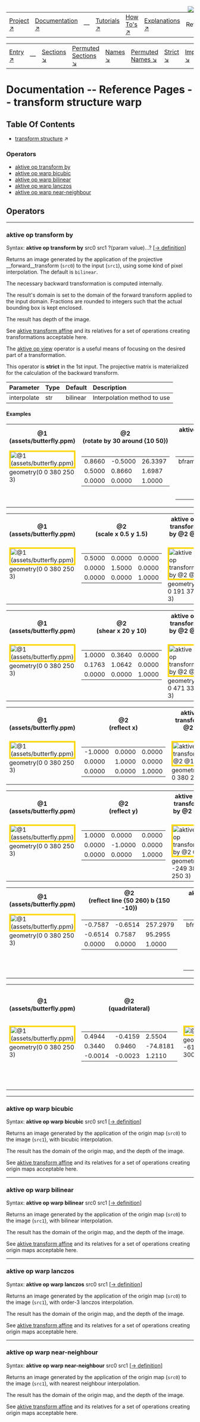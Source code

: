 <img src='../assets/aktive-logo-128.png' style='float:right;'>

||||||||
|---|---|---|---|---|---|---|
|[Project ↗](../../README.md)|[Documentation ↗](../index.md)|&mdash;|[Tutorials ↗](../tutorials.md)|[How To's ↗](../howtos.md)|[Explanations ↗](../explanations.md)|References|

|||||||||
|---|---|---|---|---|---|---|---|
|[Entry ↗](index.md)|&mdash;|[Sections ↘](bysection.md)|[Permuted Sections ↘](bypsection.md)|[Names ↘](byname.md)|[Permuted Names ↘](bypname.md)|[Strict ↘](strict.md)|[Implementations ↘](bylang.md)|

# Documentation -- Reference Pages -- transform structure warp

## Table Of Contents

  - [transform structure](transform_structure.md) ↗


### Operators

 - [aktive op transform by](#op_transform_by)
 - [aktive op warp bicubic](#op_warp_bicubic)
 - [aktive op warp bilinear](#op_warp_bilinear)
 - [aktive op warp lanczos](#op_warp_lanczos)
 - [aktive op warp near-neighbour](#op_warp_near_neighbour)

## Operators

---
### <a name='op_transform_by'></a> aktive op transform by

Syntax: __aktive op transform by__ src0 src1 ?(param value)...? [[→ definition](../../../../file?ci=trunk&ln=8&name=etc/transformer/structure/transform.tcl)]

Returns an image generated by the application of the projective __forward__transform (`src0`) to the input (`src1`), using some kind of pixel interpolation. The default is `bilinear`.

The necessary backward transformation is computed internally.

The result's domain is set to the domain of the forward transform applied to the input domain. Fractions are rounded to integers such that the actual bounding box is kept enclosed.

The result has depth of the image.

See [aktive transform affine](generator_virtual_warp.md#transform_affine) and its relatives for a set of operations creating transformations acceptable here.

The [aktive op view](transform.md#op_view) operator is a useful means of focusing on the desired part of a transformation.

This operator is __strict__ in the 1st input. The projective matrix is materialized for the calculation of the backward transform.

|Parameter|Type|Default|Description|
|:---|:---|:---|:---|
|interpolate|str|bilinear|Interpolation method to use|

#### <a name='op_transform_by__examples'></a> Examples

<table>
<tr><th>@1
    <br>(assets/butterfly.ppm)</th>
    <th>@2
    <br>(rotate by 30 around {10 50})</th>
    <th>aktive op transform by @2 @1
    <br>&nbsp;</th></tr>
<tr><td valign='top'><img src='example-00410.gif' alt='@1 (assets/butterfly.ppm)' style='border:4px solid gold'>
    <br>geometry(0 0 380 250 3)</td>
    <td valign='top'><table><tr><td>0.8660</td><td>-0.5000</td><td>26.3397</td></tr><tr><td>0.5000</td><td>0.8660</td><td>1.6987</td></tr><tr><td>0.0000</td><td>0.0000</td><td>1.0000</td></tr></table></td>
    <td valign='top'><table><tr><td valign='top'>bframe</td><td valign='top'><img src='example-00412.gif' alt='aktive op transform by @2 @1' style='border:4px solid gold'>
    <br>geometry(-98 1 454 407 3)</td></tr></table></td></tr>
</table>

<table>
<tr><th>@1
    <br>(assets/butterfly.ppm)</th>
    <th>@2
    <br>(scale x 0.5 y 1.5)</th>
    <th>aktive op transform by @2 @1
    <br>&nbsp;</th></tr>
<tr><td valign='top'><img src='example-00413.gif' alt='@1 (assets/butterfly.ppm)' style='border:4px solid gold'>
    <br>geometry(0 0 380 250 3)</td>
    <td valign='top'><table><tr><td>0.5000</td><td>0.0000</td><td>0.0000</td></tr><tr><td>0.0000</td><td>1.5000</td><td>0.0000</td></tr><tr><td>0.0000</td><td>0.0000</td><td>1.0000</td></tr></table></td>
    <td valign='top'><img src='example-00415.gif' alt='aktive op transform by @2 @1' style='border:4px solid gold'>
    <br>geometry(0 0 191 375 3)</td></tr>
</table>

<table>
<tr><th>@1
    <br>(assets/butterfly.ppm)</th>
    <th>@2
    <br>(shear x 20 y 10)</th>
    <th>aktive op transform by @2 @1
    <br>&nbsp;</th></tr>
<tr><td valign='top'><img src='example-00416.gif' alt='@1 (assets/butterfly.ppm)' style='border:4px solid gold'>
    <br>geometry(0 0 380 250 3)</td>
    <td valign='top'><table><tr><td>1.0000</td><td>0.3640</td><td>0.0000</td></tr><tr><td>0.1763</td><td>1.0642</td><td>0.0000</td></tr><tr><td>0.0000</td><td>0.0000</td><td>1.0000</td></tr></table></td>
    <td valign='top'><img src='example-00418.gif' alt='aktive op transform by @2 @1' style='border:4px solid gold'>
    <br>geometry(0 0 471 333 3)</td></tr>
</table>

<table>
<tr><th>@1
    <br>(assets/butterfly.ppm)</th>
    <th>@2
    <br>(reflect x)</th>
    <th>aktive op transform by @2 @1
    <br>&nbsp;</th></tr>
<tr><td valign='top'><img src='example-00419.gif' alt='@1 (assets/butterfly.ppm)' style='border:4px solid gold'>
    <br>geometry(0 0 380 250 3)</td>
    <td valign='top'><table><tr><td>-1.0000</td><td>0.0000</td><td>0.0000</td></tr><tr><td>0.0000</td><td>1.0000</td><td>0.0000</td></tr><tr><td>0.0000</td><td>0.0000</td><td>1.0000</td></tr></table></td>
    <td valign='top'><img src='example-00421.gif' alt='aktive op transform by @2 @1' style='border:4px solid gold'>
    <br>geometry(-379 0 380 250 3)</td></tr>
</table>

<table>
<tr><th>@1
    <br>(assets/butterfly.ppm)</th>
    <th>@2
    <br>(reflect y)</th>
    <th>aktive op transform by @2 @1
    <br>&nbsp;</th></tr>
<tr><td valign='top'><img src='example-00422.gif' alt='@1 (assets/butterfly.ppm)' style='border:4px solid gold'>
    <br>geometry(0 0 380 250 3)</td>
    <td valign='top'><table><tr><td>1.0000</td><td>0.0000</td><td>0.0000</td></tr><tr><td>0.0000</td><td>-1.0000</td><td>0.0000</td></tr><tr><td>0.0000</td><td>0.0000</td><td>1.0000</td></tr></table></td>
    <td valign='top'><img src='example-00424.gif' alt='aktive op transform by @2 @1' style='border:4px solid gold'>
    <br>geometry(0 -249 380 250 3)</td></tr>
</table>

<table>
<tr><th>@1
    <br>(assets/butterfly.ppm)</th>
    <th>@2
    <br>(reflect line {50 260} b {150 -10})</th>
    <th>aktive op transform by @2 @1
    <br>&nbsp;</th></tr>
<tr><td valign='top'><img src='example-00425.gif' alt='@1 (assets/butterfly.ppm)' style='border:4px solid gold'>
    <br>geometry(0 0 380 250 3)</td>
    <td valign='top'><table><tr><td>-0.7587</td><td>-0.6514</td><td>257.2979</td></tr><tr><td>-0.6514</td><td>0.7587</td><td>95.2955</td></tr><tr><td>0.0000</td><td>0.0000</td><td>1.0000</td></tr></table></td>
    <td valign='top'><table><tr><td valign='top'>bframe</td><td valign='top'><img src='example-00427.gif' alt='aktive op transform by @2 @1' style='border:4px solid gold'>
    <br>geometry(-192 -151 451 437 3)</td></tr></table></td></tr>
</table>

<table>
<tr><th>@1
    <br>(assets/butterfly.ppm)</th>
    <th>@2
    <br>(quadrilateral)</th>
    <th>@3
    <br>&nbsp;</th>
    <th>aktive op view @3 port {0 0 100 100}
    <br>&nbsp;</th></tr>
<tr><td valign='top'><img src='example-00428.gif' alt='@1 (assets/butterfly.ppm)' style='border:4px solid gold'>
    <br>geometry(0 0 380 250 3)</td>
    <td valign='top'><table><tr><td>0.4944</td><td>-0.4159</td><td>2.5504</td></tr><tr><td>0.3440</td><td>0.9460</td><td>-74.8181</td></tr><tr><td>-0.0014</td><td>-0.0023</td><td>1.2110</td></tr></table></td>
    <td valign='top'><img src='example-00430.gif' alt='@3' style='border:4px solid gold'>
    <br>geometry(-161 -61 1036 3006 3)</td>
    <td valign='top'><img src='example-00431.gif' alt='aktive op view @3 port {0 0 100 100}' style='border:4px solid gold'>
    <br>geometry(0 0 100 100 3)</td></tr>
</table>


---
### <a name='op_warp_bicubic'></a> aktive op warp bicubic

Syntax: __aktive op warp bicubic__ src0 src1 [[→ definition](../../../../file?ci=trunk&ln=8&name=etc/transformer/structure/warp.tcl)]

Returns an image generated by the application of the origin map (`src0`) to the image (`src1`), with bicubic interpolation.

The result has the domain of the origin map, and the depth of the image.

See [aktive transform affine](generator_virtual_warp.md#transform_affine) and its relatives for a set of operations creating origin maps acceptable here.


---
### <a name='op_warp_bilinear'></a> aktive op warp bilinear

Syntax: __aktive op warp bilinear__ src0 src1 [[→ definition](../../../../file?ci=trunk&ln=8&name=etc/transformer/structure/warp.tcl)]

Returns an image generated by the application of the origin map (`src0`) to the image (`src1`), with bilinear interpolation.

The result has the domain of the origin map, and the depth of the image.

See [aktive transform affine](generator_virtual_warp.md#transform_affine) and its relatives for a set of operations creating origin maps acceptable here.


---
### <a name='op_warp_lanczos'></a> aktive op warp lanczos

Syntax: __aktive op warp lanczos__ src0 src1 [[→ definition](../../../../file?ci=trunk&ln=8&name=etc/transformer/structure/warp.tcl)]

Returns an image generated by the application of the origin map (`src0`) to the image (`src1`), with order-3 lanczos interpolation.

The result has the domain of the origin map, and the depth of the image.

See [aktive transform affine](generator_virtual_warp.md#transform_affine) and its relatives for a set of operations creating origin maps acceptable here.


---
### <a name='op_warp_near_neighbour'></a> aktive op warp near-neighbour

Syntax: __aktive op warp near-neighbour__ src0 src1 [[→ definition](../../../../file?ci=trunk&ln=8&name=etc/transformer/structure/warp.tcl)]

Returns an image generated by the application of the origin map (`src0`) to the image (`src1`), with nearest neighbour interpolation.

The result has the domain of the origin map, and the depth of the image.

See [aktive transform affine](generator_virtual_warp.md#transform_affine) and its relatives for a set of operations creating origin maps acceptable here.


